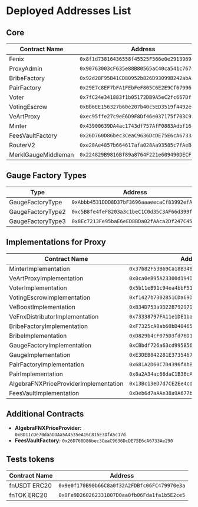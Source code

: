 # Deployed Addresses List

## Core

| Contract Name         | Address                                  |
|-----------------------|------------------------------------------|
| Fenix                                   | `0x8f1d73816436558f45525F566e0e29139694a5a1` |
| ProxyAdmin                              | `0x90763003cF635e88B80565aC40ca541c767e5593` |
| BribeFactory                            | `0x92d28F95B41CD80952b826D93099B242abAC15a8` |
| PairFactory                             | `0x29E7c8EF7bFA1FEbFeF805C6E2E9Cf6799602dc6` |
| Voter                                   | `0x7fC24e341883f1b05172DB9A5eC2fc667Df13023` |
| VotingEscrow                            | `0xBb6EE156327b60e207b40c5ED3519f4492e009d6` |
| VeArtProxy                              | `0xec95ffe27c9eE6D9F8Df46e037175f703C99Cb26` |
| Minter                                  | `0x43900639DA4ac1743df757AfF0883Adbf16E6ADE` |
| FeesVaultFactory                        | `0x26D760D86bec3CeaC9636DcDE75E6cA6733Ae290` |
| RouterV2                                | `0xe28Ae4857b664617afa028Aa93585c7fAeBdedbf` |
| MerklGaugeMiddleman                     | `0x224829B9816Bf89a8764F221e609490DECF1A170` |

## Gauge Factory Types

| Type                                    | Address                                  |
|-----------------------------------------|------------------------------------------|
| GaugeFactoryType                        | `0xAbbb4531DDD8D37bF3696aaaeecaCf83992efA7b` |
| GaugeFactoryType2                       | `0xc5B8fe4feF8203a3c1beC1C0d35C3AF66d399f89` |
| GaugeFactoryType3                       | `0x8Ec7213Fe95baE6eED8BDa02fAAca2Df247C45bE` |

## Implementations for Proxy

| Contract Name                           | Address                                  |
|-----------------------------------------|------------------------------------------|
| MinterImplementation                    | `0x37b82F53B69Ca18B3489e7e577f806f24E0FA3c7` |
| VeArtProxyImplementation                | `0x0ca0eB95A23300d194D3012325B07884136b0165` |
| VoterImplementation                     | `0x5b11eB91c94ea4bbF51E2497eAFA3B29a74C7F4E` |
| VotingEscrowImplementation              | `0xf1427b7302851CDa69Dcd16FE93AEfb70f870F17` |
| VeBoostImplementation                   | `0xB34D753a9D22B7929791f1670355127b4bBF489D` |
| VeFnxDistributorImplementation          | `0x73338797FA11e1DE1ba1dc740982dE90fb53eE1C` |
| BribeFactoryImplementation              | `0xF7325cA0ab60bD4046525408Fe861D02E521A198` |
| BribeImplementation                     | `0xD829b4cF075D3fd76D16e76e9F0C86C170a6cA9C` |
| GaugeFactoryImplementation              | `0xCBbdf726a63cd995856215Af1bD66160670299f7` |
| GaugeImplementation                     | `0xE3DEB842281E37354670d372F65d4C9e9136f6bc` |
| PairFactoryImplementation               | `0x681A2D60C7D4396fAbBab3507D2774FBB79c680a` |
| PairImplementation                      | `0x8a2A34ac66daC1B36cA17E0c2f2E55137711476e` |
| AlgebraFNXPriceProviderImplementation   | `0x13Bc13eD7d7CE2Ee4cd0069a76C8C7EcDfC4e652` |
| FeesVaultImplementation                 | `0xDeb6d7aAAe38a9A677bD2cd38f310c252717E734` |

## Additional Contracts
- **AlgebraFNXPriceProvider:** `0xBD11cDe70daaDDAa5A4535eA16C815E3DfA5c17d`
- **FeesVaultFactory:** `0x26D760D86bec3CeaC9636DcDE75E6cA6733Ae290`



## Tests tokens
| Contract Name | Address |
|---------------|---------|
| fnUSDT ERC20 | `0x9e0f170B90b66C8a0f32A2FDBfc06FC479970e3a` |
| fnTOK ERC20 | `0x9Fe9D260262331807D0aa0fb06Fda1fa1b5E2ce5` |
